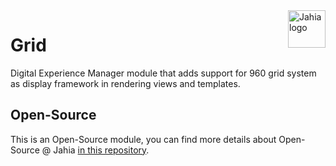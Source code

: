 <a href="https://www.jahia.com/">
    <img src="https://www.jahia.com/modules/jahiacom-templates/images/jahia-3x.png" alt="Jahia logo" title="Jahia" align="right" height="60" />
</a>

Grid
======================
Digital Experience Manager module that adds support for 960 grid system as display framework in rendering views and templates.

## Open-Source

This is an Open-Source module, you can find more details about Open-Source @ Jahia [in this repository](https://github.com/Jahia/open-source).
